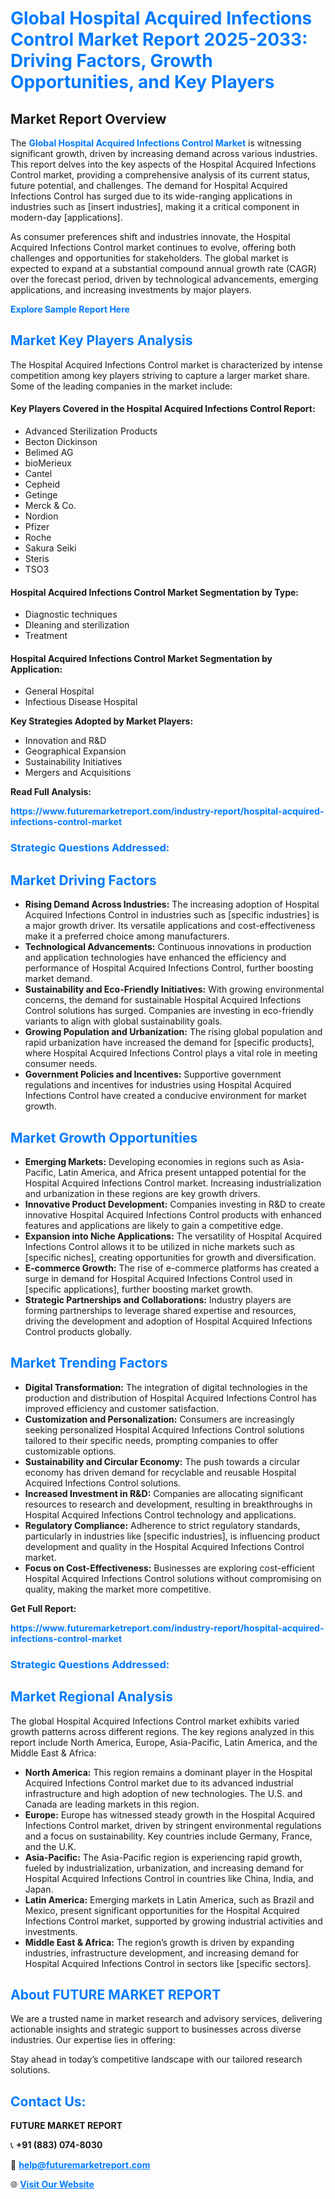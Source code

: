 <h1 style="color: #007BFF;">Global Hospital Acquired Infections Control Market Report 2025-2033: Driving Factors, Growth Opportunities, and Key Players</h1>

<section id="overview">
<h2>Market Report Overview</h2>
<p>The <a href="https://www.futuremarketreport.com/industry-report/hospital-acquired-infections-control-market" style="color: #007BFF; text-decoration: none;"><strong>Global Hospital Acquired Infections Control Market</strong></a> is witnessing significant growth, driven by increasing demand across various industries. This report delves into the key aspects of the Hospital Acquired Infections Control market, providing a comprehensive analysis of its current status, future potential, and challenges. The demand for Hospital Acquired Infections Control has surged due to its wide-ranging applications in industries such as [insert industries], making it a critical component in modern-day [applications].</p>
<p>As consumer preferences shift and industries innovate, the Hospital Acquired Infections Control market continues to evolve, offering both challenges and opportunities for stakeholders. The global market is expected to expand at a substantial compound annual growth rate (CAGR) over the forecast period, driven by technological advancements, emerging applications, and increasing investments by major players.</p>
</section>

<section id="overview">
<p><a href="https://www.futuremarketreport.com/request-sample/reportId=109768" style="color: #007BFF; text-decoration: none;"><strong>Explore Sample Report Here</strong></a></p>
</section>

<section id="key-players">
<h2 style="color: #007BFF;">Market Key Players Analysis</h2>
<p>The Hospital Acquired Infections Control market is characterized by intense competition among key players striving to capture a larger market share. Some of the leading companies in the market include:</p>
<h4>Key Players Covered in the Hospital Acquired Infections Control Report:</h4>
<ul><li>Advanced Sterilization Products</li><li>Becton Dickinson</li><li>Belimed AG</li><li>bioMerieux</li><li>Cantel</li><li>Cepheid</li><li>Getinge</li><li>Merck &amp; Co.</li><li>Nordion</li><li>Pfizer</li><li>Roche</li><li>Sakura Seiki</li><li>Steris</li><li>TSO3</li></ul>
<h4>Hospital Acquired Infections Control Market Segmentation by Type:</h4>
<ul><li>Diagnostic techniques</li><li>Dleaning and sterilization</li><li>Treatment</li></ul>

<h4>Hospital Acquired Infections Control Market Segmentation by Application:</h4>
<ul><li>General Hospital</li><li>Infectious Disease Hospital</li></ul>
<p><strong>Key Strategies Adopted by Market Players:</strong></p>
<ul>
<li>Innovation and R&D</li>
<li>Geographical Expansion</li>
<li>Sustainability Initiatives</li>
<li>Mergers and Acquisitions</li>
</ul>
</section>

<section>
<p><strong>Read Full Analysis: </strong></p><a href="https://www.futuremarketreport.com/industry-report/hospital-acquired-infections-control-market" style="color: #007BFF; text-decoration: none;"><strong>https://www.futuremarketreport.com/industry-report/hospital-acquired-infections-control-market</strong></a>
<h3 style="color: #007BFF;">Strategic Questions Addressed:</h3>
</section>

<section id="driving-factors">
<h2 style="color: #007BFF;">Market Driving Factors</h2>
<ul>
<li><strong>Rising Demand Across Industries:</strong> The increasing adoption of Hospital Acquired Infections Control in industries such as [specific industries] is a major growth driver. Its versatile applications and cost-effectiveness make it a preferred choice among manufacturers.</li>
<li><strong>Technological Advancements:</strong> Continuous innovations in production and application technologies have enhanced the efficiency and performance of Hospital Acquired Infections Control, further boosting market demand.</li>
<li><strong>Sustainability and Eco-Friendly Initiatives:</strong> With growing environmental concerns, the demand for sustainable Hospital Acquired Infections Control solutions has surged. Companies are investing in eco-friendly variants to align with global sustainability goals.</li>
<li><strong>Growing Population and Urbanization:</strong> The rising global population and rapid urbanization have increased the demand for [specific products], where Hospital Acquired Infections Control plays a vital role in meeting consumer needs.</li>
<li><strong>Government Policies and Incentives:</strong> Supportive government regulations and incentives for industries using Hospital Acquired Infections Control have created a conducive environment for market growth.</li>
</ul>
</section>

<section id="growth-opportunities">
<h2 style="color: #007BFF;">Market Growth Opportunities</h2>
<ul>
<li><strong>Emerging Markets:</strong> Developing economies in regions such as Asia-Pacific, Latin America, and Africa present untapped potential for the Hospital Acquired Infections Control market. Increasing industrialization and urbanization in these regions are key growth drivers.</li>
<li><strong>Innovative Product Development:</strong> Companies investing in R&D to create innovative Hospital Acquired Infections Control products with enhanced features and applications are likely to gain a competitive edge.</li>
<li><strong>Expansion into Niche Applications:</strong> The versatility of Hospital Acquired Infections Control allows it to be utilized in niche markets such as [specific niches], creating opportunities for growth and diversification.</li>
<li><strong>E-commerce Growth:</strong> The rise of e-commerce platforms has created a surge in demand for Hospital Acquired Infections Control used in [specific applications], further boosting market growth.</li>
<li><strong>Strategic Partnerships and Collaborations:</strong> Industry players are forming partnerships to leverage shared expertise and resources, driving the development and adoption of Hospital Acquired Infections Control products globally.</li>
</ul>
</section>

<section id="trending-factors">
<h2 style="color: #007BFF;">Market Trending Factors</h2>
<ul>
<li><strong>Digital Transformation:</strong> The integration of digital technologies in the production and distribution of Hospital Acquired Infections Control has improved efficiency and customer satisfaction.</li>
<li><strong>Customization and Personalization:</strong> Consumers are increasingly seeking personalized Hospital Acquired Infections Control solutions tailored to their specific needs, prompting companies to offer customizable options.</li>
<li><strong>Sustainability and Circular Economy:</strong> The push towards a circular economy has driven demand for recyclable and reusable Hospital Acquired Infections Control solutions.</li>
<li><strong>Increased Investment in R&D:</strong> Companies are allocating significant resources to research and development, resulting in breakthroughs in Hospital Acquired Infections Control technology and applications.</li>
<li><strong>Regulatory Compliance:</strong> Adherence to strict regulatory standards, particularly in industries like [specific industries], is influencing product development and quality in the Hospital Acquired Infections Control market.</li>
<li><strong>Focus on Cost-Effectiveness:</strong> Businesses are exploring cost-efficient Hospital Acquired Infections Control solutions without compromising on quality, making the market more competitive.</li>
</ul>
</section>

<section>
<p><strong>Get Full Report: </strong></p><a href="https://www.futuremarketreport.com/industry-report/hospital-acquired-infections-control-market" style="color: #007BFF; text-decoration: none;"><strong>https://www.futuremarketreport.com/industry-report/hospital-acquired-infections-control-market</strong></a>
<h3 style="color: #007BFF;">Strategic Questions Addressed:</h3>
</section>


<section id="regional-analysis">
<h2 style="color: #007BFF;">Market Regional Analysis</h2>
<p>The global Hospital Acquired Infections Control market exhibits varied growth patterns across different regions. The key regions analyzed in this report include North America, Europe, Asia-Pacific, Latin America, and the Middle East & Africa:</p>
<ul>
<li><strong>North America:</strong> This region remains a dominant player in the Hospital Acquired Infections Control market due to its advanced industrial infrastructure and high adoption of new technologies. The U.S. and Canada are leading markets in this region.</li>
<li><strong>Europe:</strong> Europe has witnessed steady growth in the Hospital Acquired Infections Control market, driven by stringent environmental regulations and a focus on sustainability. Key countries include Germany, France, and the U.K.</li>
<li><strong>Asia-Pacific:</strong> The Asia-Pacific region is experiencing rapid growth, fueled by industrialization, urbanization, and increasing demand for Hospital Acquired Infections Control in countries like China, India, and Japan.</li>
<li><strong>Latin America:</strong> Emerging markets in Latin America, such as Brazil and Mexico, present significant opportunities for the Hospital Acquired Infections Control market, supported by growing industrial activities and investments.</li>
<li><strong>Middle East & Africa:</strong> The region’s growth is driven by expanding industries, infrastructure development, and increasing demand for Hospital Acquired Infections Control in sectors like [specific sectors].</li>
</ul>
</section>

<footer>
<h2 style="color: #007BFF;">About FUTURE MARKET REPORT</h2>
<p>We are a trusted name in market research and advisory services, delivering actionable insights and strategic support to businesses across diverse industries. Our expertise lies in offering:</p>

<p>Stay ahead in today’s competitive landscape with our tailored research solutions.</p>

<h2 style="color: #007BFF;">Contact Us:</h2>
<p><strong>FUTURE MARKET REPORT</strong></p>
<p>📞 <strong>+91 (883) 074-8030</strong></p>
<p>📧 <strong><a href="mailto:help@futuremarketreport.com" style="color: #007BFF;">help@futuremarketreport.com</a></strong></p>
<p>🌐 <strong><a href="https://www.futuremarketreport.com/" style="color: #007BFF;">Visit Our Website</a></strong></p>
</footer>